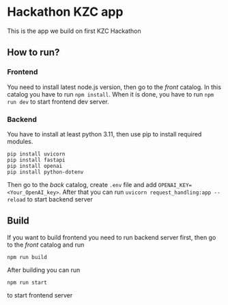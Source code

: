 # Hackathon KZC app
This is the app we build on first KZC Hackathon
## How to run?
### Frontend
You need to install latest node.js version, then go to the *front* catalog.
In this catalog you have to run `npm install`.
When it is done, you have to run `npm run dev` to start frontend dev server.
### Backend
You have to install at least python 3.11, then use pip to install required modules.
```
pip install uvicorn
pip install fastapi
pip install openai
pip install python-dotenv
```
Then go to the *back* catalog, create `.env` file and add
`OPENAI_KEY=<Your_OpenAI_key>`.
After that you can run `uvicorn request_handling:app --reload` to start backend server

## Build
If you want to build frontend you need to run backend server first, then go to the *front* catalog and run
```
npm run build
```
After building you can run
```
npm run start
```
to start frontend server